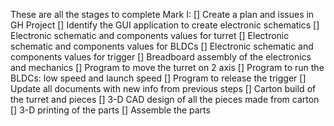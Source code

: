 These are all the stages to complete Mark I:
[] Create a plan and issues in GH Project
[] Identify the GUI application to create electronic schematics
[] Electronic schematic and components values for turret
[] Electronic schematic and components values for BLDCs
[] Electronic schematic and components values for trigger
[] Breadboard assembly of the electronics and mechanics
[] Program to move the turret on 2 axis
[] Program to run the BLDCs: low speed and launch speed
[] Program to release the trigger
[] Update all documents with new info from previous steps
[] Carton build of the turret and pieces
[] 3-D CAD design of all the pieces made from carton
[] 3-D printing of the parts
[] Assemble the parts